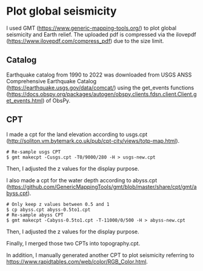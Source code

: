 # Plot global seismicity

I used GMT (https://www.generic-mapping-tools.org/) to plot global seismicity
and Earth relief. The uploaded pdf is compressed via the ilovepdf (https://www.ilovepdf.com/compress_pdf)
due to the size limit.

## Catalog

Earthquake catalog from 1990 to 2022 was downloaded from
USGS ANSS Comprehensive Earthquake Catalog (https://earthquake.usgs.gov/data/comcat/)
using the get_events functions (https://docs.obspy.org/packages/autogen/obspy.clients.fdsn.client.Client.get_events.html)
of ObsPy.

## CPT

I made a cpt for the land elevation according to
usgs.cpt (http://soliton.vm.bytemark.co.uk/pub/cpt-city/views/totp-map.html).
```
# Re-sample usgs CPT
$ gmt makecpt -Cusgs.cpt -T0/9000/280 -H > usgs-new.cpt
```
Then, I adjusted the z values for the display purpose.

I also made a cpt for the water depth according to
abyss.cpt (https://github.com/GenericMappingTools/gmt/blob/master/share/cpt/gmt/abyss.cpt).
```
# Only keep z values between 0.5 and 1
$ cp abyss.cpt abyss-0.5to1.cpt
# Re-sample abyss CPT
$ gmt makecpt -Cabyss-0.5to1.cpt -T-11000/0/500 -H > abyss-new.cpt
```
Then, I adjusted the z values for the display purpose.

Finally, I merged those two CPTs into topography.cpt.

In addition, I manually generated another CPT to plot seismicity referring to
https://www.rapidtables.com/web/color/RGB_Color.html.
